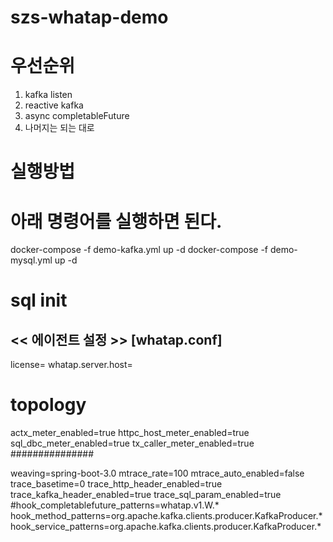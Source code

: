# szs-whatap-demo
# 우선순위
1. kafka listen
2. reactive kafka
3. async completableFuture
4. 나머지는 되는 대로

# 실행방법
# 아래 명령어를 실행하면 된다.
docker-compose -f demo-kafka.yml up -d
docker-compose -f demo-mysql.yml up -d

# sql init


<< 에이전트 설정 >>
[whatap.conf]
------------------------------------------------------------
license=
whatap.server.host=

# topology ####
actx_meter_enabled=true
httpc_host_meter_enabled=true
sql_dbc_meter_enabled=true
tx_caller_meter_enabled=true
###############

weaving=spring-boot-3.0
mtrace_rate=100
mtrace_auto_enabled=false
trace_basetime=0
trace_http_header_enabled=true
trace_kafka_header_enabled=true
trace_sql_param_enabled=true
#hook_completablefuture_patterns=whatap.v1.W.*
hook_method_patterns=org.apache.kafka.clients.producer.KafkaProducer.*
hook_service_patterns=org.apache.kafka.clients.producer.KafkaProducer.*